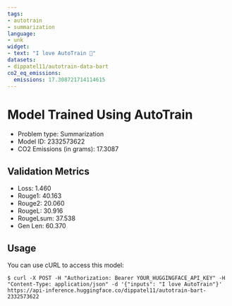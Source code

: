 ```yaml
---
tags:
- autotrain
- summarization
language:
- unk
widget:
- text: "I love AutoTrain 🤗"
datasets:
- dippatel11/autotrain-data-bart
co2_eq_emissions:
  emissions: 17.308721714114615
---
```


# Model Trained Using AutoTrain

- Problem type: Summarization
- Model ID: 2332573622
- CO2 Emissions (in grams): 17.3087

## Validation Metrics

- Loss: 1.460
- Rouge1: 40.163
- Rouge2: 20.060
- RougeL: 30.916
- RougeLsum: 37.538
- Gen Len: 60.370

## Usage

You can use cURL to access this model:

```
$ curl -X POST -H "Authorization: Bearer YOUR_HUGGINGFACE_API_KEY" -H "Content-Type: application/json" -d '{"inputs": "I love AutoTrain"}' https://api-inference.huggingface.co/dippatel11/autotrain-bart-2332573622
```